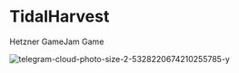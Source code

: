 # TidalHarvest
Hetzner GameJam Game

![telegram-cloud-photo-size-2-5328220674210255785-y](https://github.com/konrad2002/TidalHarvest/assets/44098768/a9dc276d-7bf4-40e2-9523-03c0d305d592)
